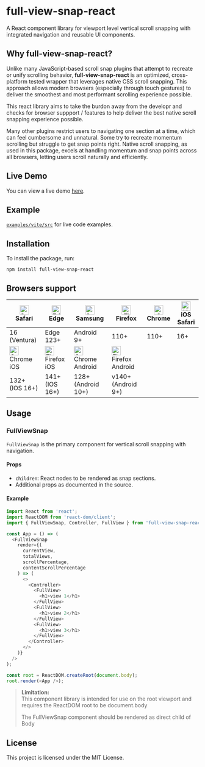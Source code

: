 # full-view-snap-react

A React component library for viewport level vertical scroll snapping with integrated navigation and reusable UI components.

## Why full-view-snap-react?

Unlike many JavaScript-based scroll snap plugins that attempt to recreate or unify scrolling behavior, **full-view-snap-react** is an optimized, cross-platform tested wrapper that leverages native CSS scroll snapping. This approach allows modern browsers (especially through touch gestures) to deliver the smoothest and most performant scrolling experience possible.

This react library aims to take the burdon away from the developr and checks for browser suppport / features to help deliver the best native scroll snapping experience possible.

Many other plugins restrict users to navigating one section at a time, which can feel cumbersome and unnatural. Some try to recreate momentum scrolling but struggle to get snap points right. Native scroll snapping, as used in this package, excels at handling momentum and snap points across all browsers, letting users scroll naturally and efficiently.

## Live Demo

You can view a live demo [here](https://dgan8ja2q09by.cloudfront.net/vite).

## Example

[`examples/vite/src`](./examples/vite/src) for live code examples.

## Installation

To install the package, run:

```
npm install full-view-snap-react
```

<!-- github_only -->
## Browsers support

| [<img src="https://raw.githubusercontent.com/alrra/browser-logos/master/src/safari/safari_48x48.png" alt="Safari" width="24px" height="24px" />](http://godban.github.io/browsers-support-badges/)</br>Safari | [<img src="https://raw.githubusercontent.com/alrra/browser-logos/master/src/edge/edge_48x48.png" alt="Edge" width="24px" height="24px" />](http://godban.github.io/browsers-support-badges/)</br>Edge | [<img src="https://raw.githubusercontent.com/alrra/browser-logos/master/src/samsung-internet/samsung-internet_48x48.png" alt="Samsung" width="24px" height="24px" />](http://godban.github.io/browsers-support-badges/)</br>Samsung | [<img src="https://raw.githubusercontent.com/alrra/browser-logos/master/src/firefox/firefox_48x48.png" alt="Firefox" width="24px" height="24px" />](http://godban.github.io/browsers-support-badges/)</br>Firefox | [<img src="https://raw.githubusercontent.com/alrra/browser-logos/master/src/chrome/chrome_48x48.png" alt="Chrome" width="24px" height="24px" />](http://godban.github.io/browsers-support-badges/)</br>Chrome | [<img src="https://raw.githubusercontent.com/alrra/browser-logos/master/src/safari-ios/safari-ios_48x48.png" alt="iOS Safari" width="24px" height="24px" />](http://godban.github.io/browsers-support-badges/)</br>iOS Safari |
| --------- | --------- | --------- | --------- | --------- | --------- |
| 16 (Ventura) | Edge 123+| Android 9+ | 110+ | 110+ | 16+ |
| [<img src="https://raw.githubusercontent.com/alrra/browser-logos/master/src/chrome/chrome_48x48.png" alt="Chrome iOS" width="24px" height="24px" />](http://godban.github.io/browsers-support-badges/)</br>Chrome iOS | [<img src="https://raw.githubusercontent.com/alrra/browser-logos/master/src/firefox/firefox_48x48.png" alt="Firefox iOS" width="24px" height="24px" />](http://godban.github.io/browsers-support-badges/)</br>Firefox iOS | [<img src="https://raw.githubusercontent.com/alrra/browser-logos/master/src/chrome/chrome_48x48.png" alt="Chrome Android" width="24px" height="24px" />](http://godban.github.io/browsers-support-badges/)</br>Chrome Android | [<img src="https://raw.githubusercontent.com/alrra/browser-logos/master/src/firefox/firefox_48x48.png" alt="Firefox Android" width="24px" height="24px" />](http://godban.github.io/browsers-support-badges/)</br>Firefox Android |  |  |
| 132+ (IOS 16+) | 141+ (IOS 16+) | 128+ (Android 10+) | v140+ (Android 9+) |  |  |
<!-- /github_only -->


## Usage

### FullViewSnap

`FullViewSnap` is the primary component for vertical scroll snapping with navigation.

#### Props

- `children`: React nodes to be rendered as snap sections.
- Additional props as documented in the source.

#### Example

```javascript
import React from 'react';
import ReactDOM from 'react-dom/client';
import { FullViewSnap, Controller, FullView } from 'full-view-snap-react';

const App = () => (
  <FullViewSnap
    render={(
      currentView,
      totalViews,
      scrollPercentage,
      contentScrollPercentage
    ) => (
      <>
        <Controller>
          <FullView>
            <h1>view 1</h1>
          </FullView>
          <FullView>
            <h1>view 2</h1>
          </FullView>
          <FullView>
            <h1>view 3</h1>
          </FullView>
        </Controller>
      </>
    )}
  />
);

const root = ReactDOM.createRoot(document.body);
root.render(<App />);
```

> **Limitation:**  
> This component library is intended for use on the root viewport and requires the ReactDOM root to be document.body
>
>The FullViewSnap component should be rendered as direct child of Body

## License

This project is licensed under the MIT License.
